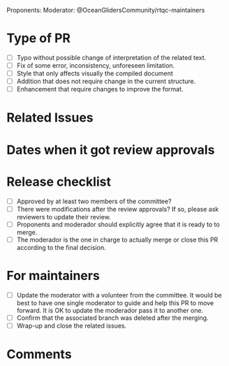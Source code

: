 
Proponents: <!-- Add the proponents here -->
Moderator: @OceanGlidersCommunity/rtqc-maintainers

# Type of PR

- [ ] Typo without possible change of interpretation of the related text.
- [ ] Fix of some error, inconsistency, unforeseen limitation.
- [ ] Style that only affects visually the compiled document
- [ ] Addition that does not require change in the current structure.
- [ ] Enhancement that require changes to improve the format.

# Related Issues
<!-- If there is an issue associated with this PR, please add it here.
Example: See issue #0 for related discussion
See issue #XXX for discussion of these changes.
-->

# Dates when it got review approvals
<!-- This is important to check if it was given sufficient time for other comments -->

# Release checklist

- [ ] Approved by at least two members of the committee?
- [ ] There were modifications after the review approvals? If so, please
      ask reviewers to update their review.
- [ ] Proponents and moderador should explicitly agree that it is ready to
      to merge.
- [ ] The moderador is the one in charge to actually merge or close this PR
      according to the final decision.

# For maintainers

- [ ] Update the moderator with a volunteer from the committee. It would be
      best to have one single moderator to guide and help this PR to move
      forward. It is OK to update the moderador pass it to another one.
- [ ] Confirm that the associated branch was deleted after the merging.
- [ ] Wrap-up and close the related issues.

# Comments
<!-- If the modifications need any extra comments or explanations -->
